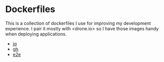 # Dockerfiles

This is a collection of dockerfiles I use for improving my development experience.
I pair it mostly with <drone.io> so I have those images handy when deploying
applications.

- [jq](/jq)
- [gh](/gh)
- [e2e](/e2e)
